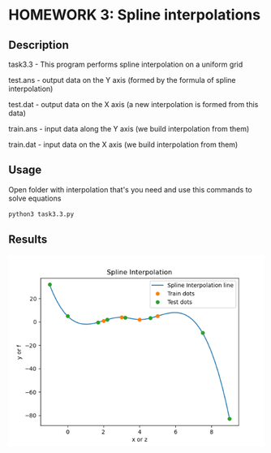 # HOMEWORK 3: Spline interpolations

## Description

task3.3 - This program performs spline interpolation on a uniform grid


test.ans - output data on the Y axis (formed by the formula of spline interpolation)

test.dat - output data on the X axis (a new interpolation is formed from this data)

train.ans - input data along the Y axis (we build interpolation from them)

train.dat - input data on the X axis (we build interpolation from them)

## Usage

Open folder with interpolation that's you need and use this commands to solve equations

```bash
python3 task3.3.py
```
## Results
![Result](./results.png "Results")
